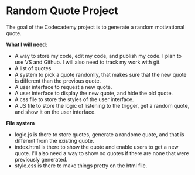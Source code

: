 # Random Quote Project
The goal of the Codecademy project is to generate a random motivational quote.

**What I will need:**
* A way to store my code, edit my code, and publish my code. I plan to use VS and Github. I will also need to track my work with git.
* A list of quotes
* A system to pick a quote randomly, that makes sure that the new quote is different than the previous quote.
* A user interface to request a new quote.
* A user interface to display the new quote, and hide the old quote.
* A css file to store the styles of the user interface.
* A JS file to store the logic of listening to the trigger, get a random quote, and show it on the user interface.

**File system**
* logic.js is there to store quotes, generate a randome quote, and that is different from the existing quote.
* index.html is there to show the quote and enable users to get a new quote. I'll also need a way to show no quotes if there are none that were previously generated.
* style.css is there to make things pretty on the html file.
